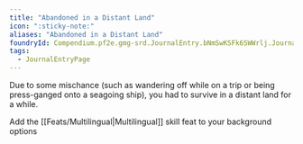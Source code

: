 ```yaml
---
title: "Abandoned in a Distant Land"
icon: ":sticky-note:"
aliases: "Abandoned in a Distant Land"
foundryId: Compendium.pf2e.gmg-srd.JournalEntry.bNmSwKSFk6SWWrlj.JournalEntryPage.2YZ2ohiWcxr7n5xT
tags:
  - JournalEntryPage
---
```

Due to some mischance (such as wandering off while on a trip or being press-ganged onto a seagoing ship), you had to survive in a distant land for a while.

Add the [[Feats/Multilingual|Multilingual]] skill feat to your background options